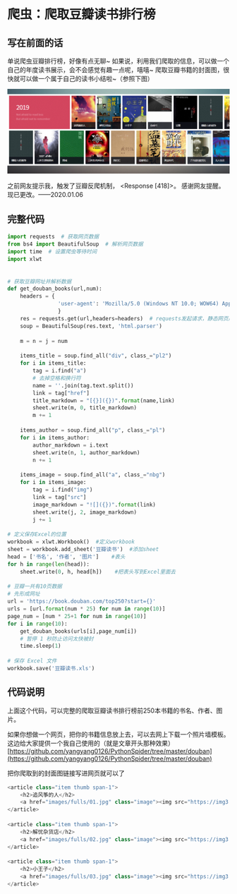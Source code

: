 # 爬虫：爬取豆瓣读书排行榜

## 写在前面的话
单说爬虫豆瓣排行榜，好像有点无聊~
如果说，利用我们爬取的信息，可以做一个自己的年度读书展示，会不会感觉有趣一点呢，嘻嘻~
爬取豆瓣书籍的封面图，很快就可以做一个属于自己的读书小结啦~（参照下图）

![读书展示](21.assets/17569167-d4f8ae14b4fbbefa.png)

之前网友提示我，触发了豆瓣反爬机制， <Response [418]>。
感谢网友提醒。现已更改。——2020.01.06

## 完整代码
```python
import requests  # 获取网页数据
from bs4 import BeautifulSoup  # 解析网页数据
import time  # 设置爬虫等待时间
import xlwt


# 获取豆瓣网址并解析数据
def get_douban_books(url,num):
    headers = {
                'user-agent': 'Mozilla/5.0 (Windows NT 10.0; WOW64) AppleWebKit/537.36 (KHTML, like Gecko) Chrome/69.0.3497.100 Safari/537.36'
                } 
    res = requests.get(url,headers=headers)  # requests发起请求，静态网页用get    
    soup = BeautifulSoup(res.text, 'html.parser')
    
    m = n = j = num
    
    items_title = soup.find_all("div", class_="pl2")    
    for i in items_title:        
        tag = i.find("a")        
        # 去掉空格和换行符
        name = ''.join(tag.text.split())
        link = tag["href"]
        title_markdown = "[{}]({})".format(name,link)
        sheet.write(m, 0, title_markdown)
        m += 1
        
    items_author = soup.find_all("p", class_="pl") 
    for i in items_author:              
        author_markdown = i.text
        sheet.write(n, 1, author_markdown)
        n += 1
        
    items_image = soup.find_all("a", class_="nbg")   
    for i in items_image:        
        tag = i.find("img")
        link = tag["src"]
        image_markdown = "![]({})".format(link)
        sheet.write(j, 2, image_markdown)
        j += 1
        
# 定义保存Excel的位置
workbook = xlwt.Workbook()  #定义workbook
sheet = workbook.add_sheet('豆瓣读书')  #添加sheet
head = ['书名', '作者', '图片']    #表头
for h in range(len(head)):
    sheet.write(0, h, head[h])    #把表头写到Excel里面去
        
# 豆瓣一共有10页数据
# 先形成网址
url = 'https://book.douban.com/top250?start={}'
urls = [url.format(num * 25) for num in range(10)] 
page_num = [num * 25+1 for num in range(10)]
for i in range(10):
    get_douban_books(urls[i],page_num[i])
    # 暂停 1 秒防止访问太快被封
    time.sleep(1)

# 保存 Excel 文件
workbook.save('豆瓣读书.xls')
```

## 代码说明
上面这个代码，可以完整的爬取豆瓣读书排行榜前250本书籍的书名、作者、图片。

如果你想做一个网页，把你的书籍信息放上去，可以去网上下载一个照片墙模板。这边给大家提供一个我自己使用的（就是文章开头那种效果）[https://github.com/yangyang0126/PythonSpider/tree/master/douban](https://github.com/yangyang0126/PythonSpider/tree/master/douban)

把你爬取到的封面图链接写进网页就可以了
```python
<article class="item thumb span-1">
	<h2>追风筝的人</h2>
	<a href="images/fulls/01.jpg" class="image"><img src="https://img3.doubanio.com/view/subject/m/public/s1727290.jpg" alt=""></a>
</article>

<article class="item thumb span-1">
	<h2>解忧杂货店</h2>
	<a href="images/fulls/02.jpg" class="image"><img src="https://img3.doubanio.com/view/subject/m/public/s27264181.jpg" alt=""></a>
</article>

<article class="item thumb span-1">
	<h2>小王子</h2>
	<a href="images/fulls/03.jpg" class="image"><img src="https://img3.doubanio.com/view/subject/m/public/s1103152.jpg" alt=""></a>
</article>
```